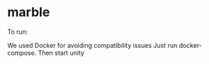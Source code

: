 # marble

To run:

We used Docker for avoiding compatibility issues
Just run docker-compose. Then start unity